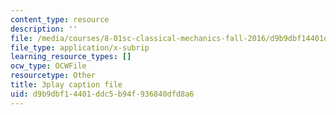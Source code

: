 ```yaml
---
content_type: resource
description: ''
file: /media/courses/8-01sc-classical-mechanics-fall-2016/d9b9dbf14401ddc5b94f936840dfd8a6_0EMIK-6LUE4.srt
file_type: application/x-subrip
learning_resource_types: []
ocw_type: OCWFile
resourcetype: Other
title: 3play caption file
uid: d9b9dbf1-4401-ddc5-b94f-936840dfd8a6
---
```

